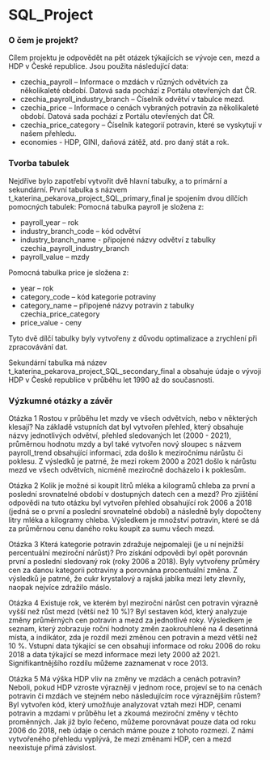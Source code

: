 # SQL_Project

### O čem je projekt?

Cílem projektu je odpovědět na pět otázek týkajících se vývoje cen, mezd a HDP v České republice. Jsou použita následující data:

-	czechia_payroll – Informace o mzdách v různých odvětvích za několikaleté období. Datová sada pochází z Portálu otevřených dat ČR.
-	czechia_payroll_industry_branch – Číselník odvětví v tabulce mezd.
-	czechia_price – Informace o cenách vybraných potravin za několikaleté období. Datová sada pochází z Portálu otevřených dat ČR.
-	czechia_price_category – Číselník kategorií potravin, které se vyskytují v našem přehledu.
-	economies - HDP, GINI, daňová zátěž, atd. pro daný stát a rok.

### Tvorba tabulek
Nejdříve bylo zapotřebí vytvořit dvě hlavní tabulky, a to primární a sekundární.
První tabulka s názvem t_katerina_pekarova_project_SQL_primary_final je spojením dvou dílčích pomocných tabulek:
Pomocná tabulka payroll je složena z:
-	payroll_year – rok
-	industry_branch_code – kód odvětví
-	industry_branch_name  - připojené názvy odvětví z tabulky czechia_payroll_industry_branch 
-	payroll_value – mzdy

Pomocná tabulka price je složena z:
-	year – rok
-	category_code – kód kategorie potraviny
-	category_name – připojené názvy potravin z tabulky czechia_price_category
-	price_value - ceny

Tyto dvě dílčí tabulky byly vytvořeny z důvodu optimalizace a zrychlení při zpracovávání dat.

Sekundární tabulka má název t_katerina_pekarova_project_SQL_secondary_final a obsahuje údaje o vývoji HDP v České republice v průběhu let 1990 až do současnosti.

### Výzkumné otázky a závěr

Otázka 1 Rostou v průběhu let mzdy ve všech odvětvích, nebo v některých klesají?
Na základě vstupních dat byl vytvořen přehled, který obsahuje názvy jednotlivých odvětví, přehled sledovaných let (2000 - 2021), průměrnou hodnotu mzdy a byl také vytvořen nový sloupec s názvem payroll_trend obsahující informaci, zda došlo k meziročnímu nárůstu či poklesu. Z výsledků je patrné, že mezi rokem 2000 a 2021 došlo k nárůstu mezd ve všech odvětvích, nicméně meziročně docházelo i k poklesům.

Otázka 2 Kolik je možné si koupit litrů mléka a kilogramů chleba za první a poslední srovnatelné období v dostupných datech cen a mezd? Pro zjištění odpovědi na tuto otázku byl vytvořen přehled obsahující rok 2006 a 2018 (jedná se o první a poslední srovnatelné období) a následně byly dopočteny litry mléka a kilogramy chleba. Výsledkem je množství potravin, které se dá za průměrnou cenu daného roku koupit za sumu všech mezd.

Otázka 3 Která kategorie potravin zdražuje nejpomaleji (je u ní nejnižší percentuální meziroční nárůst)? Pro získání odpovědi byl opět porovnán první a poslední sledovaný rok (roky 2006 a 2018). Byly vytvořeny průměry cen za danou kategorii potraviny a porovnána procentuální změna. Z výsledků je patrné, že cukr krystalový a rajská jablka mezi lety zlevnily, naopak nejvíce zdražilo máslo.

Otázka 4 Existuje rok, ve kterém byl meziroční nárůst cen potravin výrazně vyšší než růst mezd (větší než 10 %)? Byl sestaven kód, který analyzuje změny průměrných cen potravin a mezd za jednotlivé roky. Výsledkem je seznam, který zobrazuje roční hodnoty změn zaokrouhlené na 4 desetinná místa, a indikátor, zda je rozdíl mezi změnou cen potravin a mezd větší než 10 %. Vstupní data týkající se cen obsahují informace od roku 2006 do roku 2018 a data týkající se mezd informace mezi lety 2000 až 2021. Signifikantnějšího rozdílu můžeme zaznamenat v roce 2013.

Otázka 5 Má výška HDP vliv na změny ve mzdách a cenách potravin? Neboli, pokud HDP vzroste výrazněji v jednom roce, projeví se to na cenách potravin či mzdách ve stejném nebo následujícím roce výraznějším růstem? Byl vytvořen kód, který umožňuje analyzovat vztah mezi HDP, cenami potravin a mzdami v průběhu let a zkoumá meziroční změny v těchto proměnných. Jak již bylo řečeno, můžeme porovnávat pouze data od roku 2006 do 2018, neb údaje o cenách máme pouze z tohoto rozmezí. Z námi vytvořeného přehledu vyplývá, že mezi změnami HDP, cen a mezd neexistuje přímá závislost.
